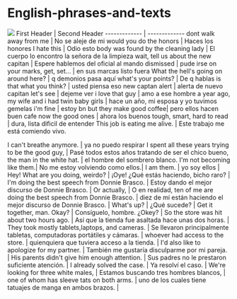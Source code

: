 
# English-phrases-and-texts

![](https://previews.123rf.com/images/aniwhite/aniwhite1604/aniwhite160400024/56008841-concepto-de-estudiar-ingl%C3%A9s-o-de-viaje-frase-habla-usted-ingl%C3%A9s-en-frente-de-la-bandera-brit%C3%A1nica-.jpg)
First Header  | Second Header
------------- | -------------
dont walk away from me  | No se aleje de mi
would you do the honors | Haces los honores
I hate this | Odio esto
body was found by the cleaning lady | El cuerpo lo encontro la señora de la limpieza
wait, tell us about the new capitan | Espere hablemos del oficial al mando
dismissed | pude irse
on your marks, get, set... | en sus marcas listo fuera
What the hell's going on around here? | q demonios pasa aquí
what's your points? | De q hablas
is that what you think? | usted piensa eso
new captan alert | alerta de nuevo capitan
let's see | dejeme ver
i love that guy | amo a ese hombre
a year ago, my wife and i had twin baby girls | hace un año, mi esposa y yo tuvimos gemelas
i'm fine | estoy bn
but they make good coffee| pero ellos hacen buen cafe
now the good ones | ahora los buenos
tough, smart, hard to read | dura, lista dificil de entender
This job is eating me alive. | Este trabajo me está comiendo vivo.


I can't breathe anymore. | ya no puedo respirar 
I spent all these years trying to be the good guy, | Pasé todos estos años tratando de ser el chico bueno,
the man in the white hat. | el hombre del sombrero blanco.
I'm not becoming like them.| No me estoy volviendo como ellos.|
I am them. | yo soy ellos | 
Hey! What are you doing, weirdo? | ¡Oye! ¿Qué estás haciendo, bicho raro? |
I'm doing the best speech from Donnie Brasco. | Estoy dando el mejor discurso de Donnie Brasco. |
Or actually, | O en realidad, 
ten of me are doing the best speech from Donnie Brasco. | diez de mí están haciendo el mejor discurso de Donnie Brasco. |
What's up? | ¿Qué sucede? | 
Get it together, man. Okay? | Consíguelo, hombre. ¿Okey? |
So the store was hit about two hours ago. | Así que la tienda fue asaltada hace unas dos horas. |
They took mostly tablets,laptops, and cameras. | Se llevaron principalmente tabletas, computadoras portátiles y cámaras. |
whoever had access to the store. | quienquiera que tuviera acceso a la tienda. |
I'd also like to apologize for my partner. | También me gustaría disculparme por mi pareja. |
His parents didn't give him enough attention. | Sus padres no le prestaron suficiente atención. |
I already solved the case. | Ya resolví el caso. |
We're looking for three white males, | Estamos buscando tres hombres blancos, |
one of whom has sleeve tats on both arms. | uno de los cuales tiene tatuajes de manga en ambos brazos. |
